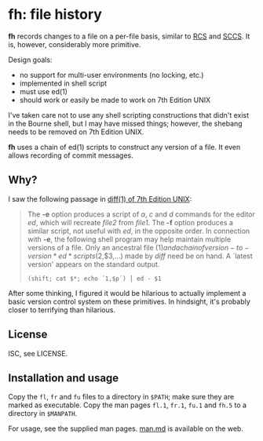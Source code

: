 # fh: file history

**fh** records changes to a file on a per-file basis,
similar to [RCS](https://en.wikipedia.org/wiki/Revision_Control_System) and
[SCCS](https://en.wikipedia.org/wiki/Source_Code_Control_System).
It is, however, considerably more primitive.

Design goals:

- no support for multi-user environments (no locking, etc.)
- implemented in shell script
- must use ed(1)
- should work or easily be made to work on 7th Edition UNIX

I've taken care not to use any shell scripting constructions that didn't
exist in the Bourne shell, but I may have missed things;
however, the shebang needs to be removed on 7th Edition UNIX.

**fh** uses a chain of ed(1) scripts to construct any version of a file.
It even allows recording of commit messages.

## Why?

I saw the following passage in [diff(1) of 7th Edition UNIX](https://man.openbsd.org/UNIX-7/diff.1):

> The **-e** option produces a script of *a*, *c* and *d* commands for the editor *ed*, which will recreate *file2* from *file1*. The **-f** option produces a similar script, not useful with *ed*, in the opposite order. In connection with **-e**, the following shell program may help maintain multiple versions of a file. Only an ancestral file ($1) and a chain of version-to-version *ed* scripts ($2,$3,...) made by *diff* need be on hand. A `latest version' appears on the standard output.
>
>     (shift; cat $*; echo ´1,$p´) ⎪ ed - $1

After some thinking, I figured it would be hilarious to actually implement a basic version control system on these primitives.
In hindsight, it's probably closer to terrifying than hilarious.

## License

ISC, see LICENSE.

## Installation and usage

Copy the `fl`, `fr` and `fu` files to a directory in `$PATH`;
make sure they are marked as executable.
Copy the man pages `fl.1`, `fr.1`, `fu.1` and `fh.5` to a directory in `$MANPATH`.

For usage, see the supplied man pages.
[man.md](man.md) is available on the web.

